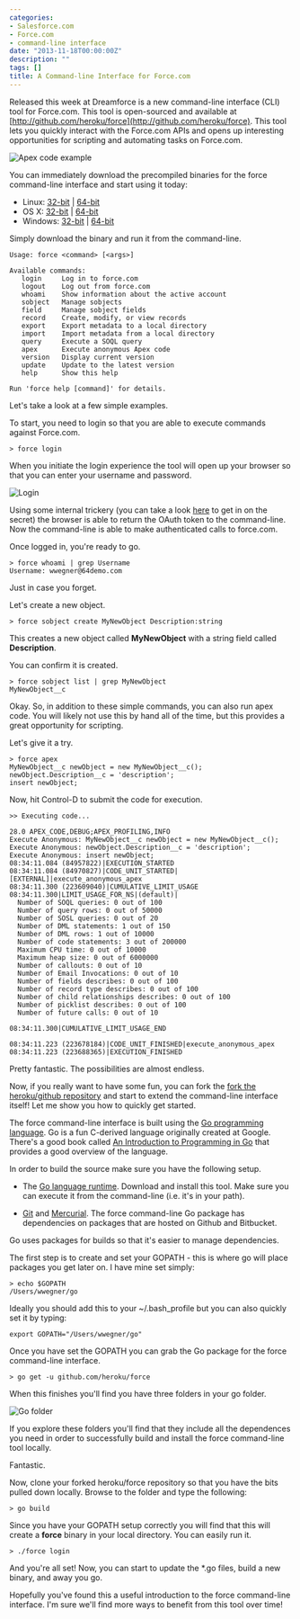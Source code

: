```yaml
---
categories:
- Salesforce.com
- Force.com
- command-line interface
date: "2013-11-18T00:00:00Z"
description: ""
tags: []
title: A Command-line Interface for Force.com
---
```


Released this week at Dreamforce is a new command-line interface (CLI) tool for Force.com. This tool is open-sourced and available at [http://github.com/heroku/force](http://github.com/heroku/force). This tool lets you quickly interact with the Force.com APIs and opens up interesting opportunities for scripting and automating tasks on Force.com.

![Apex code example](http://wadewegner.blob.core.windows.net/wordpress/2013-11-18-ApexCode.png)

You can immediately download the precompiled binaries for the force command-line interface and start using it today:

* Linux: [32-bit](https://godist.herokuapp.com/projects/heroku/force/releases/current/linux-386/force) | [64-bit](https://godist.herokuapp.com/projects/heroku/force/releases/current/linux-amd64/force)
* OS X: [32-bit](https://godist.herokuapp.com/projects/heroku/force/releases/current/darwin-386/force) | [64-bit](https://godist.herokuapp.com/projects/heroku/force/releases/current/darwin-amd64/force)
* Windows: [32-bit](https://godist.herokuapp.com/projects/heroku/force/releases/current/windows-386/force.exe) | [64-bit](https://godist.herokuapp.com/projects/heroku/force/releases/current/windows-amd64/force.exe)

Simply download the binary and run it from the command-line.

	Usage: force <command> [<args>]
	
	Available commands:
	   login     Log in to force.com
	   logout    Log out from force.com
	   whoami    Show information about the active account
	   sobject   Manage sobjects
	   field     Manage sobject fields
	   record    Create, modify, or view records
	   export    Export metadata to a local directory
	   import    Import metadata from a local directory
	   query     Execute a SOQL query
	   apex      Execute anonymous Apex code
	   version   Display current version
	   update    Update to the latest version
	   help      Show this help
	
	Run 'force help [command]' for details.

Let's take a look at a few simple examples.

To start, you need to login so that you are able to execute commands against Force.com.

	> force login

When you initiate the login experience the tool will open up your browser so that you can enter your username and password.

![Login](http://wadewegner.blob.core.windows.net/wordpress/2013-11-17-Login.png)

Using some internal trickery (you can take a look [here](https://github.com/heroku/force/blob/master/force.go#L374) to get in on the secret) the browser is able to return the OAuth token to the command-line. Now the command-line is able to make authenticated calls to force.com.

Once logged in, you're ready to go.

	> force whoami | grep Username
	Username: wwegner@64demo.com

Just in case you forget.

Let's create a new object.

	> force sobject create MyNewObject Description:string

This creates a new object called **MyNewObject** with a string field called **Description**.

You can confirm it is created.

	> force sobject list | grep MyNewObject
	MyNewObject__c

Okay. So, in addition to these simple commands, you can also run apex code. You will likely not use this by hand all of the time, but this provides a great opportunity for scripting.

Let's give it a try.

	> force apex
	MyNewObject__c newObject = new MyNewObject__c();
	newObject.Description__c = 'description';
	insert newObject;

Now, hit Control-D to submit the code for execution.

	>> Executing code...

	28.0 APEX_CODE,DEBUG;APEX_PROFILING,INFO
	Execute Anonymous: MyNewObject__c newObject = new MyNewObject__c();
	Execute Anonymous: newObject.Description__c = 'description';
	Execute Anonymous: insert newObject;
	08:34:11.084 (84957822)|EXECUTION_STARTED
	08:34:11.084 (84970827)|CODE_UNIT_STARTED|[EXTERNAL]|execute_anonymous_apex
	08:34:11.300 (223609040)|CUMULATIVE_LIMIT_USAGE
	08:34:11.300|LIMIT_USAGE_FOR_NS|(default)|
	  Number of SOQL queries: 0 out of 100
	  Number of query rows: 0 out of 50000
	  Number of SOSL queries: 0 out of 20
	  Number of DML statements: 1 out of 150
	  Number of DML rows: 1 out of 10000
	  Number of code statements: 3 out of 200000
	  Maximum CPU time: 0 out of 10000
	  Maximum heap size: 0 out of 6000000
	  Number of callouts: 0 out of 10
	  Number of Email Invocations: 0 out of 10
	  Number of fields describes: 0 out of 100
	  Number of record type describes: 0 out of 100
	  Number of child relationships describes: 0 out of 100
	  Number of picklist describes: 0 out of 100
	  Number of future calls: 0 out of 10

	08:34:11.300|CUMULATIVE_LIMIT_USAGE_END

	08:34:11.223 (223678184)|CODE_UNIT_FINISHED|execute_anonymous_apex
	08:34:11.223 (223688365)|EXECUTION_FINISHED

Pretty fantastic. The possibilities are almost endless.

Now, if you really want to have some fun, you can fork the [fork the heroku/github repository](https://github.com/heroku/force/fork) and start to extend the command-line interface itself! Let me show you how to quickly get started.

The force command-line interface is built using the [Go programming language](http://golang.org/). Go is a fun C-derived language originally created at Google. There's a good book called [An Introduction to Programming in Go](http://www.golang-book.com/) that provides a good overview of the language.

In order to build the source make sure you have the following setup.

* The [Go language runtime](http://golang.org/pkg/runtime/). Download and install this tool. Make sure you can execute it from the command-line (i.e. it's in your path).

* [Git](http://git-scm.com/downloads) and [Mercurial](http://mercurial.selenic.com/downloads/). The force command-line Go package has dependencies on packages that are hosted on Github and Bitbucket.

Go uses packages for builds so that it's easier to manage dependencies.

The first step is to create and set your GOPATH - this is where go will place packages you get later on. I have mine set simply:

	> echo $GOPATH
	/Users/wwegner/go

Ideally you should add this to your ~/.bash_profile but you can also quickly set it by typing:

	export GOPATH="/Users/wwegner/go"

Once you have set the GOPATH you can grab the Go package for the force command-line interface.

	> go get -u github.com/heroku/force

When this finishes you'll find you have three folders in your go folder.

![Go folder](http://wadewegner.blob.core.windows.net/wordpress/2013-11-18-GoFolder.png)

If you explore these folders you'll find that they include all the dependences you need in order to successfully build and install the force command-line tool locally.

Fantastic.

Now, clone your forked heroku/force repository so that you have the bits pulled down locally. Browse to the folder and type the following:

	> go build

Since you have your GOPATH setup correctly you will find that this will create a **force** binary in your local directory. You can easily run it.

	> ./force login

And you're all set! Now, you can start to update the *.go files, build a new binary, and away you go.

Hopefully you've found this a useful introduction to the force command-line interface. I'm sure we'll find more ways to benefit from this tool over time!
